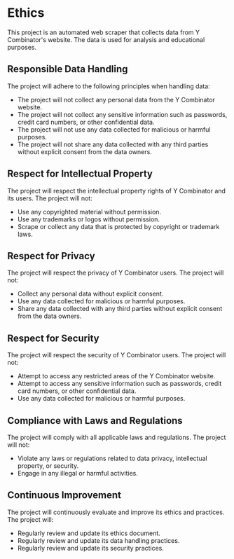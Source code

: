 
# Ethics

This project is an automated web scraper that collects data from Y Combinator's website. The data is used for analysis and educational purposes.

## Responsible Data Handling

The project will adhere to the following principles when handling data:

* The project will not collect any personal data from the Y Combinator website.
* The project will not collect any sensitive information such as passwords, credit card numbers, or other confidential data.
* The project will not use any data collected for malicious or harmful purposes.
* The project will not share any data collected with any third parties without explicit consent from the data owners.

## Respect for Intellectual Property

The project will respect the intellectual property rights of Y Combinator and its users. The project will not:

* Use any copyrighted material without permission.
* Use any trademarks or logos without permission.
* Scrape or collect any data that is protected by copyright or trademark laws.

## Respect for Privacy

The project will respect the privacy of Y Combinator users. The project will not:

* Collect any personal data without explicit consent.
* Use any data collected for malicious or harmful purposes.
* Share any data collected with any third parties without explicit consent from the data owners.

## Respect for Security

The project will respect the security of Y Combinator users. The project will not:

* Attempt to access any restricted areas of the Y Combinator website.
* Attempt to access any sensitive information such as passwords, credit card numbers, or other confidential data.
* Use any data collected for malicious or harmful purposes.

## Compliance with Laws and Regulations

The project will comply with all applicable laws and regulations. The project will not:

* Violate any laws or regulations related to data privacy, intellectual property, or security.
* Engage in any illegal or harmful activities.

## Continuous Improvement

The project will continuously evaluate and improve its ethics and practices. The project will:

* Regularly review and update its ethics document.
* Regularly review and update its data handling practices.
* Regularly review and update its security practices.
